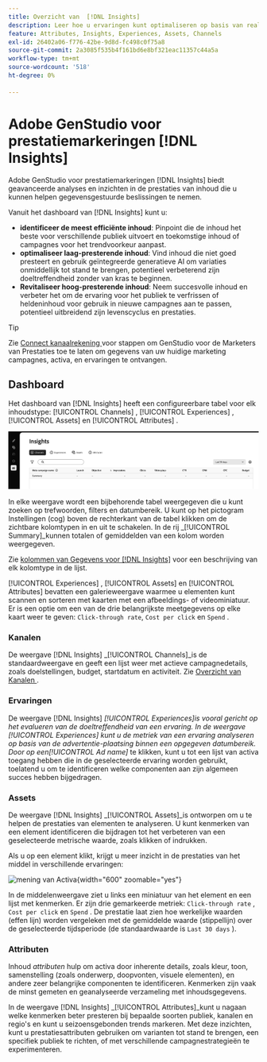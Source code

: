 ```yaml
---
title: Overzicht van  [!DNL Insights]
description: Leer hoe u ervaringen kunt optimaliseren op basis van real-time waarden voor inhoudsprestaties.
feature: Attributes, Insights, Experiences, Assets, Channels
exl-id: 26402a06-f776-42be-9d8d-fc498c0f75a8
source-git-commit: 2a3085f535b4f161bd6e8bf321eac11357c44a5a
workflow-type: tm+mt
source-wordcount: '518'
ht-degree: 0%

---
```


# Adobe GenStudio voor prestatiemarkeringen [!DNL Insights]

Adobe GenStudio voor prestatiemarkeringen [!DNL Insights] biedt geavanceerde analyses en inzichten in de prestaties van inhoud die u kunnen helpen gegevensgestuurde beslissingen te nemen.

Vanuit het dashboard van [!DNL Insights] kunt u:

- **identificeer de meest efficiënte inhoud**: Pinpoint die de inhoud het beste voor verschillende publiek uitvoert en toekomstige inhoud of campagnes voor het trendvoorkeur aanpast.
- **optimaliseer laag-presterende inhoud**: Vind inhoud die niet goed presteert en gebruik geïntegreerde generatieve AI om variaties onmiddellijk tot stand te brengen, potentieel verbeterend zijn doeltreffendheid zonder van kras te beginnen.
- **Revitaliseer hoog-presterende inhoud**: Neem succesvolle inhoud en verbeter het om de ervaring voor het publiek te verfrissen of heldeninhoud voor gebruik in nieuwe campagnes aan te passen, potentieel uitbreidend zijn levenscyclus en prestaties.

>[!TIP]
>
>Zie [ Connect kanaalrekening ](connect-channel.md) voor stappen om GenStudio voor de Marketers van Prestaties toe te laten om gegevens van uw huidige marketing campagnes, activa, en ervaringen te ontvangen.

## Dashboard

Het dashboard van [!DNL Insights] heeft een configureerbare tabel voor elk inhoudstype: [!UICONTROL Channels] , [!UICONTROL Experiences] , [!UICONTROL Assets] en [!UICONTROL Attributes] .

![[!DNL Insights] dashboard ](/help/assets/insights-dashboard.png)

In elke weergave wordt een bijbehorende tabel weergegeven die u kunt zoeken op trefwoorden, filters en datumbereik. U kunt op het pictogram Instellingen (cog) boven de rechterkant van de tabel klikken om de zichtbare kolomtypen in en uit te schakelen. In de rij _[!UICONTROL Summary]_kunnen totalen of gemiddelden van een kolom worden weergegeven.

Zie [ kolommen van Gegevens voor  [!DNL Insights]](data-columns.md) voor een beschrijving van elk kolomtype in de lijst.

[!UICONTROL Experiences] , [!UICONTROL Assets] en [!UICONTROL Attributes] bevatten een galerieweergave waarmee u elementen kunt scannen en sorteren met kaarten met een afbeeldings- of videominiatuur. Er is een optie om een van de drie belangrijkste meetgegevens op elke kaart weer te geven: `Click-through rate`, `Cost per click` en `Spend` .

### Kanalen

De weergave [!DNL Insights] _[!UICONTROL Channels]_is de standaardweergave en geeft een lijst weer met actieve campagnedetails, zoals doelstellingen, budget, startdatum en activiteit. Zie [ Overzicht van Kanalen ](channels.md).

### Ervaringen

De weergave [!DNL Insights] _[!UICONTROL Experiences]_is vooral gericht op het evalueren van de doeltreffendheid van een ervaring. In de weergave [!UICONTROL Experiences] kunt u de metriek van een ervaring analyseren op basis van de advertentie-plaatsing binnen een opgegeven datumbereik. Door op een_[!UICONTROL Ad name]_ te klikken, kunt u tot een lijst van activa toegang hebben die in de geselecteerde ervaring worden gebruikt, toelatend u om te identificeren welke componenten aan zijn algemeen succes hebben bijgedragen.

### Assets

De weergave [!DNL Insights] _[!UICONTROL Assets]_is ontworpen om u te helpen de prestaties van elementen te analyseren. U kunt kenmerken van een element identificeren die bijdragen tot het verbeteren van een geselecteerde metrische waarde, zoals klikken of indrukken.

Als u op een element klikt, krijgt u meer inzicht in de prestaties van het middel in verschillende ervaringen:

![ mening van Activa ](/help/assets/insights-asset-view.png){width="600" zoomable="yes"}

In de middelenweergave ziet u links een miniatuur van het element en een lijst met kenmerken. Er zijn drie gemarkeerde metriek: `Click-through rate` , `Cost per click` en `Spend` . De prestatie laat zien hoe werkelijke waarden (effen lijn) worden vergeleken met de gemiddelde waarde (stippellijn) over de geselecteerde tijdsperiode (de standaardwaarde is `Last 30 days` ).

### Attributen

Inhoud _attributen_ hulp om activa door inherente details, zoals kleur, toon, samenstelling (zoals onderwerp, doopvonten, visuele elementen), en andere zeer belangrijke componenten te identificeren. Kenmerken zijn vaak de minst gemeten en geanalyseerde verzameling met inhoudsgegevens.

In de weergave [!DNL Insights] _[!UICONTROL Attributes]_kunt u nagaan welke kenmerken beter presteren bij bepaalde soorten publiek, kanalen en regio&#39;s en kunt u seizoensgebonden trends markeren. Met deze inzichten, kunt u prestatiesattributen gebruiken om varianten tot stand te brengen, een specifiek publiek te richten, of met verschillende campagnestrategieën te experimenteren.
